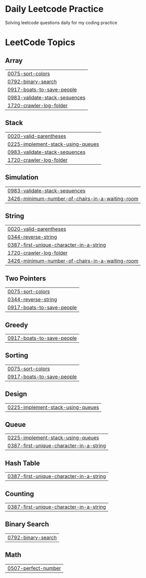# Daily Leetcode Practice
Solving leetcode questions daily for my coding practice

<!---LeetCode Topics Start-->
# LeetCode Topics
## Array
|  |
| ------- |
| [0075-sort-colors](https://github.com/A5jadAli/leetcode-practice/tree/master/0075-sort-colors) |
| [0792-binary-search](https://github.com/A5jadAli/leetcode-practice/tree/master/0792-binary-search) |
| [0917-boats-to-save-people](https://github.com/A5jadAli/leetcode-practice/tree/master/0917-boats-to-save-people) |
| [0983-validate-stack-sequences](https://github.com/A5jadAli/leetcode-practice/tree/master/0983-validate-stack-sequences) |
| [1720-crawler-log-folder](https://github.com/A5jadAli/leetcode-practice/tree/master/1720-crawler-log-folder) |
## Stack
|  |
| ------- |
| [0020-valid-parentheses](https://github.com/A5jadAli/leetcode-practice/tree/master/0020-valid-parentheses) |
| [0225-implement-stack-using-queues](https://github.com/A5jadAli/leetcode-practice/tree/master/0225-implement-stack-using-queues) |
| [0983-validate-stack-sequences](https://github.com/A5jadAli/leetcode-practice/tree/master/0983-validate-stack-sequences) |
| [1720-crawler-log-folder](https://github.com/A5jadAli/leetcode-practice/tree/master/1720-crawler-log-folder) |
## Simulation
|  |
| ------- |
| [0983-validate-stack-sequences](https://github.com/A5jadAli/leetcode-practice/tree/master/0983-validate-stack-sequences) |
| [3426-minimum-number-of-chairs-in-a-waiting-room](https://github.com/A5jadAli/leetcode-practice/tree/master/3426-minimum-number-of-chairs-in-a-waiting-room) |
## String
|  |
| ------- |
| [0020-valid-parentheses](https://github.com/A5jadAli/leetcode-practice/tree/master/0020-valid-parentheses) |
| [0344-reverse-string](https://github.com/A5jadAli/leetcode-practice/tree/master/0344-reverse-string) |
| [0387-first-unique-character-in-a-string](https://github.com/A5jadAli/leetcode-practice/tree/master/0387-first-unique-character-in-a-string) |
| [1720-crawler-log-folder](https://github.com/A5jadAli/leetcode-practice/tree/master/1720-crawler-log-folder) |
| [3426-minimum-number-of-chairs-in-a-waiting-room](https://github.com/A5jadAli/leetcode-practice/tree/master/3426-minimum-number-of-chairs-in-a-waiting-room) |
## Two Pointers
|  |
| ------- |
| [0075-sort-colors](https://github.com/A5jadAli/leetcode-practice/tree/master/0075-sort-colors) |
| [0344-reverse-string](https://github.com/A5jadAli/leetcode-practice/tree/master/0344-reverse-string) |
| [0917-boats-to-save-people](https://github.com/A5jadAli/leetcode-practice/tree/master/0917-boats-to-save-people) |
## Greedy
|  |
| ------- |
| [0917-boats-to-save-people](https://github.com/A5jadAli/leetcode-practice/tree/master/0917-boats-to-save-people) |
## Sorting
|  |
| ------- |
| [0075-sort-colors](https://github.com/A5jadAli/leetcode-practice/tree/master/0075-sort-colors) |
| [0917-boats-to-save-people](https://github.com/A5jadAli/leetcode-practice/tree/master/0917-boats-to-save-people) |
## Design
|  |
| ------- |
| [0225-implement-stack-using-queues](https://github.com/A5jadAli/leetcode-practice/tree/master/0225-implement-stack-using-queues) |
## Queue
|  |
| ------- |
| [0225-implement-stack-using-queues](https://github.com/A5jadAli/leetcode-practice/tree/master/0225-implement-stack-using-queues) |
| [0387-first-unique-character-in-a-string](https://github.com/A5jadAli/leetcode-practice/tree/master/0387-first-unique-character-in-a-string) |
## Hash Table
|  |
| ------- |
| [0387-first-unique-character-in-a-string](https://github.com/A5jadAli/leetcode-practice/tree/master/0387-first-unique-character-in-a-string) |
## Counting
|  |
| ------- |
| [0387-first-unique-character-in-a-string](https://github.com/A5jadAli/leetcode-practice/tree/master/0387-first-unique-character-in-a-string) |
## Binary Search
|  |
| ------- |
| [0792-binary-search](https://github.com/A5jadAli/leetcode-practice/tree/master/0792-binary-search) |
## Math
|  |
| ------- |
| [0507-perfect-number](https://github.com/A5jadAli/leetcode-practice/tree/master/0507-perfect-number) |
<!---LeetCode Topics End-->
